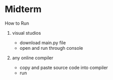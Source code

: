 # Midterm

How to Run


1. visual studios
   - download main.py file
   - open and run through console
  
2. any online compiler
   - copy and paste source code into compiler
   - run
  
  
